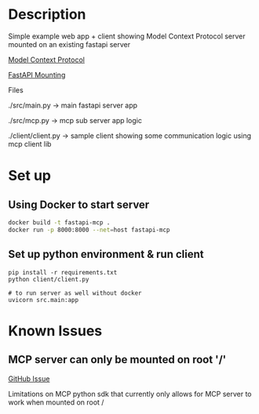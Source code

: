 # Description
Simple example web app + client showing Model Context Protocol server mounted on an existing fastapi server

[Model Context Protocol](https://github.com/modelcontextprotocol/python-sdk)

[FastAPI Mounting](https://fastapi.tiangolo.com/advanced/sub-applications/)

Files

./src/main.py -> main fastapi server app

./src/mcp.py -> mcp sub server app logic

./client/client.py -> sample client showing some communication logic using mcp client lib

# Set up

## Using Docker to start server

```bash
docker build -t fastapi-mcp .
docker run -p 8000:8000 --net=host fastapi-mcp
```

## Set up python environment & run client

```
pip install -r requirements.txt
python client/client.py

# to run server as well without docker
uvicorn src.main:app
```

# Known Issues

## MCP server can only be mounted on root '/'
[GitHub Issue](https://github.com/modelcontextprotocol/python-sdk/issues/585)

Limitations on MCP python sdk that currently only allows for MCP server to work when mounted on root /

